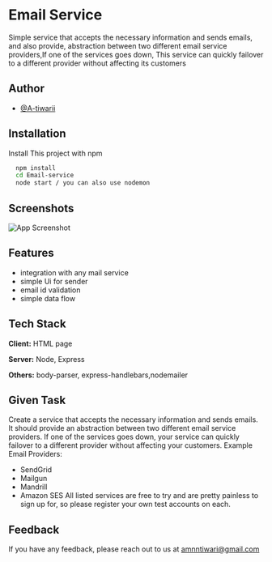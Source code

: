 
# Email Service

Simple service that accepts the necessary information and sends emails, and also provide, abstraction between two different email service providers,If one of the services goes down, This service can quickly failover to a different provider without affecting its customers


## Author

- [@A-tiwarii](https://github.com/A-tiwarii)


## Installation

Install This project with npm

```bash
  npm install 
  cd Email-service
  node start / you can also use nodemon
```
    
## Screenshots

![App Screenshot](https://via.placeholder.com/468x300?text=App+Screenshot+Here)


## Features

- integration with any mail service
- simple Ui for sender
- email id validation
- simple data flow



## Tech Stack

**Client:** HTML page

**Server:** Node, Express

**Others:** body-parser, express-handlebars,nodemailer  




## Given Task

Create a service that accepts the necessary information and sends emails. It should
provide an abstraction between two different email service providers. If one of the
services goes down, your service can quickly failover to a different provider without
affecting your customers.
Example 
Email Providers:
- SendGrid
- Mailgun
- Mandrill
- Amazon SES
All listed services are free to try and are pretty painless to sign up for, so please register
your own test accounts on each.




## Feedback

If you have any feedback, please reach out to us at amnntiwari@gmail.com

